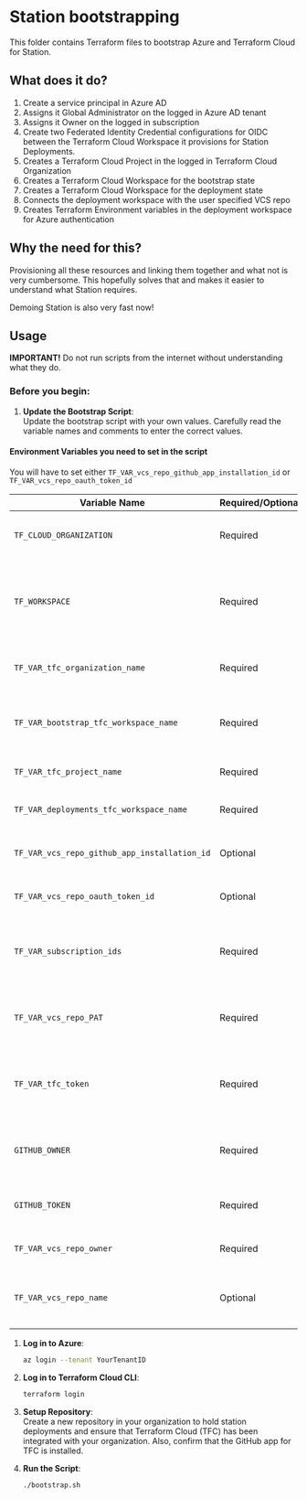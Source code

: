 # Station bootstrapping

This folder contains Terraform files to bootstrap Azure and Terraform Cloud for Station.

## What does it do?

1. Create a service principal in Azure AD
2. Assigns it Global Administrator on the logged in Azure AD tenant
3. Assigns it Owner on the logged in subscription
4. Create two Federated Identity Credential configurations for OIDC between the Terraform Cloud Workspace it provisions for Station Deployments.
5. Creates a Terraform Cloud Project in the logged in Terraform Cloud Organization
6. Creates a Terraform Cloud Workspace for the bootstrap state
7. Creates a Terraform Cloud Workspace for the deployment state
8. Connects the deployment workspace with the user specified VCS repo
9. Creates Terraform Environment variables in the deployment workspace for Azure authentication

## Why the need for this?

Provisioning all these resources and linking them together and what not is very cumbersome. This hopefully solves that and makes it easier to understand what Station requires.

Demoing Station is also very fast now!


## Usage

**IMPORTANT!** Do not run scripts from the internet without understanding what they do.

### Before you begin:
1. **Update the Bootstrap Script**:  
   Update the bootstrap script with your own values. Carefully read the variable names and comments to enter the correct values.

#### Environment Variables you need to set in the script

You will have to set either `TF_VAR_vcs_repo_github_app_installation_id` or `TF_VAR_vcs_repo_oauth_token_id`

   | Variable Name                                | Required/Optional | Description                                                                                         | Where to source the value                                                                                                                                             |
   | -------------------------------------------- | ----------------- | --------------------------------------------------------------------------------------------------- | --------------------------------------------------------------------------------------------------------------------------------------------------------------------- |
   | `TF_CLOUD_ORGANIZATION`                      | Required          | Name of your Terraform Cloud organization.                                                          | Your Terraform Cloud dashboard.                                                                                                                                       |
   | `TF_WORKSPACE`                               | Required          | Name of the workspace for storing the bootstrap state.           Just set a name for the workspace. |
   | `TF_VAR_tfc_organization_name`               | Required          | Organization name in Terraform Cloud.                                                               | Same as `TF_CLOUD_ORGANIZATION`.                                                                                                                                      |
   | `TF_VAR_bootstrap_tfc_workspace_name`        | Required          | Workspace name for storing the bootstrap state.                                                     | Same as `TF_WORKSPACE`.                                                                                                                                               |
   | `TF_VAR_tfc_project_name`                    | Required          | Decide a project name 'station'.                                                                    | Decide a name for the new project .                                                                                                                                   |
   | `TF_VAR_deployments_tfc_workspace_name`      | Required          | Workspace for station deployments.                                                                  | Decide a name for the deployments workspace                                                                                                                           |
   | `TF_VAR_vcs_repo_github_app_installation_id` | Optional          | ID for GitHub app installation in TFC.                                                              | [Terraform Cloud GitHub Installations](https://app.terraform.io/api/v2/github-app/installations)                                                                      |
   | `TF_VAR_vcs_repo_oauth_token_id`             | Optional          | Alternative to GitHub app installation ID.                                                          | Your GitHub settings or GitHub app integration in Terraform Cloud.                                                                                                    |
   | `TF_VAR_subscription_ids`                    | Required          | Azure Subscriptions where Station should have owner permissions.                                    | Use: `az account list --query "[?tenantId=='yourTenantID'].{Name:name, ID:id}" --output table`                                                                        |
   | `TF_VAR_vcs_repo_PAT`                        | Required          | Personal Access Token (PAT) for TFC to create repositories.                                         | [GitHub PAT Documentation](https://docs.github.com/en/enterprise-server@3.6/authentication/keeping-your-account-and-data-secure/managing-your-personal-access-tokens) |
   | `TF_VAR_tfc_token`                           | Required          | Token for Terraform Cloud. Can be a team or organization token.                                     | Your Terraform Cloud dashboard under user settings or organization settings.                                                                                          |
   | `GITHUB_OWNER`                               | Required          | Target GitHub username or organization for the provider.                                            | Your GitHub username or organization name.                                                                                                                            |
   | `GITHUB_TOKEN`                               | Required          | Authentication token for GitHub provider.                                                           | Same as `TF_VAR_vcs_repo_PAT`.                                                                                                                                        |
   | `TF_VAR_vcs_repo_owner`                      | Required          | Owner of the repository in GitHub.                                                                  | Same as `GITHUB_OWNER`.                                                                                                                                               |
   | `TF_VAR_vcs_repo_name`                       | Optional          | Default repository name. Can be overridden in `variables.tf`.                                       | Decide a name for the new repository or use the default from `variables.tf`.                                                                                          |



1. **Log in to Azure**:  
   ```bash
   az login --tenant YourTenantID
   ```

2. **Log in to Terraform Cloud CLI**:  
   ```bash
   terraform login
   ```

3. **Setup Repository**:  
   Create a new repository in your organization to hold station deployments and ensure that Terraform Cloud (TFC) has been integrated with your organization. Also, confirm that the GitHub app for TFC is installed.

4. **Run the Script**:  
   ```bash
   ./bootstrap.sh
   ```

```


